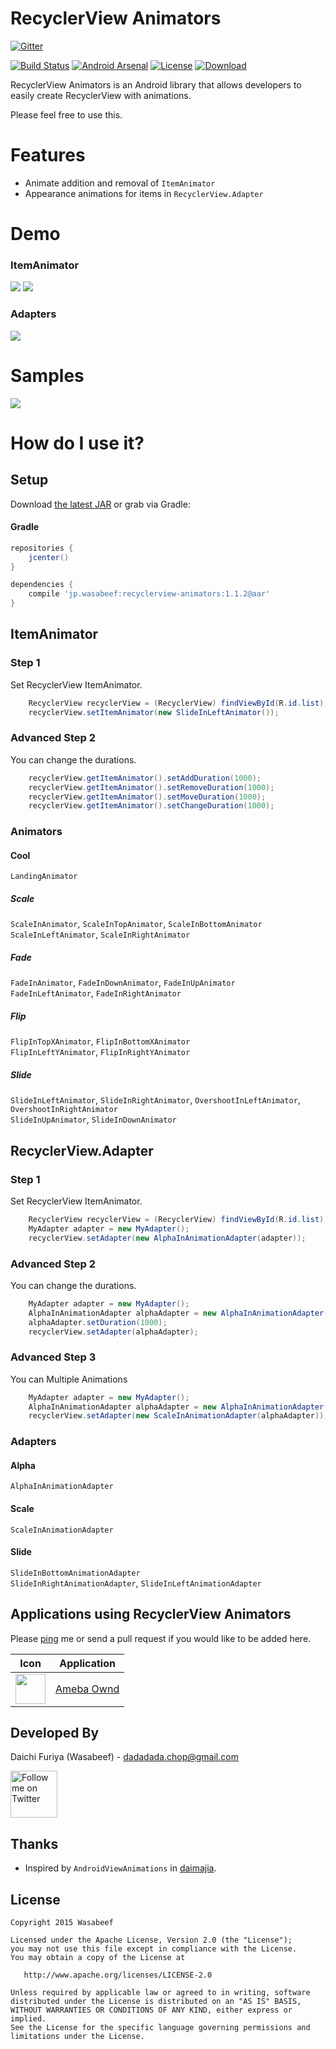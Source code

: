 RecyclerView Animators
======================
[![Gitter](https://badges.gitter.im/Join%20Chat.svg)](https://gitter.im/wasabeef/recyclerview-animators?utm_source=badge&utm_medium=badge&utm_campaign=pr-badge&utm_content=badge)  

[![Build Status](https://travis-ci.org/wasabeef/recyclerview-animators.svg?branch=master)](https://travis-ci.org/wasabeef/recyclerview-animators)
[![Android Arsenal](https://img.shields.io/badge/Android%20Arsenal-recyclerview--animators-brightgreen.svg?style=flat)](https://android-arsenal.com/details/1/1327)
[![License](https://img.shields.io/badge/license-Apache%202-blue.svg)](https://www.apache.org/licenses/LICENSE-2.0)
[![Download](https://api.bintray.com/packages/wasabeef/maven/recyclerview-animators/images/download.svg)](https://bintray.com/wasabeef/maven/recyclerview-animators/_latestVersion)

RecyclerView Animators is an Android library that allows developers to easily create RecyclerView with animations.

Please feel free to use this.

# Features

* Animate addition and removal of `ItemAnimator`
* Appearance animations for items in `RecyclerView.Adapter`

# Demo

### ItemAnimator
![](art/demo.gif) ![](art/demo2.gif)

### Adapters
![](art/demo3.gif)

# Samples

<a href="https://play.google.com/store/apps/details?id=jp.wasabeef.example.recyclerview"><img src="http://www.android.com/images/brand/get_it_on_play_logo_large.png"/></a>

# How do I use it?

## Setup

Download [the latest JAR](https://search.maven.org/remote_content?g=jp.wasabeef&a=recyclerview-animators&v=LATEST) or grab via Gradle:

#### Gradle
```groovy
repositories {
    jcenter()
}

dependencies {
    compile 'jp.wasabeef:recyclerview-animators:1.1.2@aar'
}
```

## ItemAnimator
### Step 1

Set RecyclerView ItemAnimator.

```java
    RecyclerView recyclerView = (RecyclerView) findViewById(R.id.list);
    recyclerView.setItemAnimator(new SlideInLeftAnimator());
```

### Advanced Step 2

You can change the durations.

```java
    recyclerView.getItemAnimator().setAddDuration(1000);
    recyclerView.getItemAnimator().setRemoveDuration(1000);
    recyclerView.getItemAnimator().setMoveDuration(1000);
    recyclerView.getItemAnimator().setChangeDuration(1000);
```

### Animators

#### Cool
`LandingAnimator`

##### Scale
`ScaleInAnimator`, `ScaleInTopAnimator`, `ScaleInBottomAnimator`  
`ScaleInLeftAnimator`, `ScaleInRightAnimator`


##### Fade
`FadeInAnimator`, `FadeInDownAnimator`, `FadeInUpAnimator`  
`FadeInLeftAnimator`, `FadeInRightAnimator`

##### Flip
`FlipInTopXAnimator`, `FlipInBottomXAnimator`  
`FlipInLeftYAnimator`, `FlipInRightYAnimator`

##### Slide
`SlideInLeftAnimator`, `SlideInRightAnimator`, `OvershootInLeftAnimator`, `OvershootInRightAnimator`  
`SlideInUpAnimator`, `SlideInDownAnimator`

## RecyclerView.Adapter
### Step 1

Set RecyclerView ItemAnimator.

```java
    RecyclerView recyclerView = (RecyclerView) findViewById(R.id.list);
    MyAdapter adapter = new MyAdapter();
    recyclerView.setAdapter(new AlphaInAnimationAdapter(adapter));

```

### Advanced Step 2

You can change the durations.

```java
    MyAdapter adapter = new MyAdapter();
    AlphaInAnimationAdapter alphaAdapter = new AlphaInAnimationAdapter(adapter);
    alphaAdapter.setDuration(1000);
    recyclerView.setAdapter(alphaAdapter);
```

### Advanced Step 3

You can Multiple Animations

```java
    MyAdapter adapter = new MyAdapter();
    AlphaInAnimationAdapter alphaAdapter = new AlphaInAnimationAdapter(adapter);
    recyclerView.setAdapter(new ScaleInAnimationAdapter(alphaAdapter));
```

### Adapters

#### Alpha
`AlphaInAnimationAdapter`

#### Scale
`ScaleInAnimationAdapter`

#### Slide
`SlideInBottomAnimationAdapter`  
`SlideInRightAnimationAdapter`, `SlideInLeftAnimationAdapter`

Applications using RecyclerView Animators
---

Please [ping](dadadada.chop@gmail.com) me or send a pull request if you would like to be added here.

Icon | Application
------------ | -------------
<img src="https://lh6.ggpht.com/6zKH_uQY1bxCwXL4DLo_uoFEOXdShi3BgmN6XRHlaJ-oA1svmq6y1PZkmO50nWQn2Lg=w300-rw" width="48" height="48" /> | [Ameba Ownd](https://play.google.com/store/apps/details?id=jp.co.cyberagent.madrid)

Developed By
-------
Daichi Furiya (Wasabeef) - <dadadada.chop@gmail.com>

<a href="https://twitter.com/wasabeef_jp">
<img alt="Follow me on Twitter"
src="https://raw.githubusercontent.com/wasabeef/art/master/twitter.png" width="75"/>
</a>

Thanks
-------

* Inspired by `AndroidViewAnimations` in [daimajia](https://github.com/daimajia).

License
-------

    Copyright 2015 Wasabeef

    Licensed under the Apache License, Version 2.0 (the "License");
    you may not use this file except in compliance with the License.
    You may obtain a copy of the License at

       http://www.apache.org/licenses/LICENSE-2.0

    Unless required by applicable law or agreed to in writing, software
    distributed under the License is distributed on an "AS IS" BASIS,
    WITHOUT WARRANTIES OR CONDITIONS OF ANY KIND, either express or implied.
    See the License for the specific language governing permissions and
    limitations under the License.
